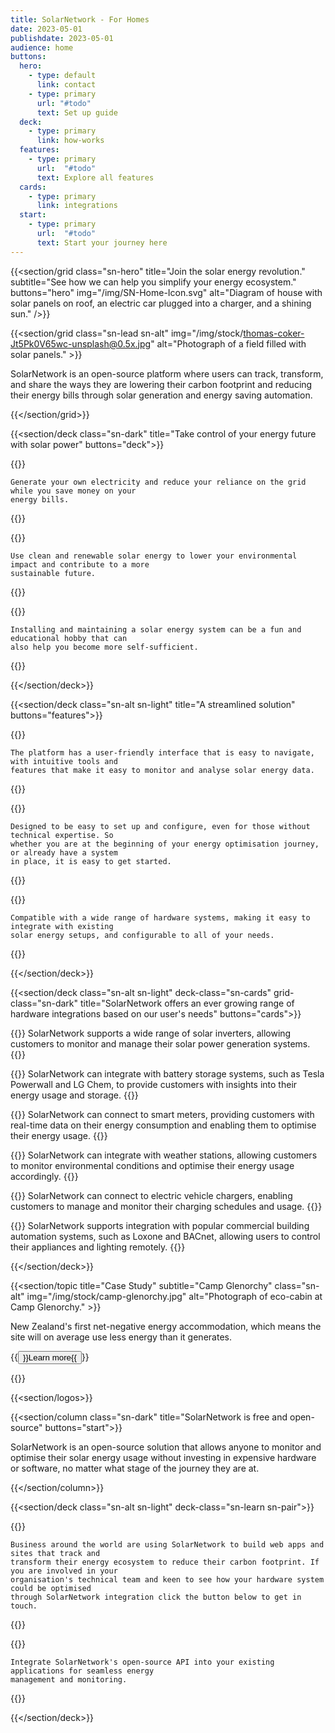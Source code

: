 ```yaml
---
title: SolarNetwork - For Homes
date: 2023-05-01
publishdate: 2023-05-01
audience: home
buttons:
  hero:
    - type: default
      link: contact
    - type: primary
      url: "#todo"
      text: Set up guide
  deck:
    - type: primary
      link: how-works
  features:
    - type: primary
      url:  "#todo"
      text: Explore all features
  cards:
    - type: primary
      link: integrations
  start:
    - type: primary
      url:  "#todo"
      text: Start your journey here
---
```

{{<section/grid
  class="sn-hero"
  title="Join the solar energy revolution."
  subtitle="See how we can help you simplify your energy ecosystem."
  buttons="hero"
  img="/img/SN-Home-Icon.svg"
  alt="Diagram of house with solar panels on roof, an electric car plugged into a charger, and a shining sun." />}}

{{<section/grid
  class="sn-lead sn-alt"
  img="/img/stock/thomas-coker-Jt5Pk0V65wc-unsplash@0.5x.jpg"
  alt="Photograph of a field filled with solar panels." >}}

<p>
  SolarNetwork is an open-source platform where users can track, transform, and share the ways they
  are lowering their carbon footprint and reducing their energy bills through solar generation and
  energy saving automation.
</p>

{{</section/grid>}}

{{<section/deck class="sn-dark" title="Take control of your energy future with solar power" buttons="deck">}}

  {{<deck-card title="Lower your energy bills"
    img="/img/SN-Home-Simple-Bills.svg"
    alt="Diagram of 3 isometric rectangles in a stack and a downward arrow pointing at the top." >}}

    Generate your own electricity and reduce your reliance on the grid while you save money on your
    energy bills.

  {{</deck-card>}}

  {{<deck-card title="Reduce your carbon footprint"
    img="/img/SN-Home-Simple-Footprint.svg"
    alt="Diagram of a triangle with a downward arrow inside and a few dots outside." >}}

    Use clean and renewable solar energy to lower your environmental impact and contribute to a more
    sustainable future.

  {{</deck-card>}}

  {{<deck-card title="Be satisfied while you save"
    img="/img/SN-Home-Simple-Sufficient.svg"
    alt="Diagram of leaves growing out of the ground." >}}

    Installing and maintaining a solar energy system can be a fun and educational hobby that can
    also help you become more self-sufficient.

  {{</deck-card>}}

{{</section/deck>}}

{{<section/deck class="sn-alt sn-light" title="A streamlined solution" buttons="features">}}

  {{<deck-card title="Easy to use"
      img="/img/SN-Home-Easy.svg"
      alt="Diagram of 3 pill-shaped buttons within concentric circles and an arrow cursor pointing at the middle button." >}}

    The platform has a user-friendly interface that is easy to navigate, with intuitive tools and
    features that make it easy to monitor and analyse solar energy data.

  {{</deck-card>}}

  {{<deck-card title="Simple to set up"
      img="/img/SN-Home-Setup.svg"
      alt="Diagram of a circle with a checkmark surrounded by concentric circles with 4 small dots." >}}

    Designed to be easy to set up and configure, even for those without technical expertise. So
    whether you are at the beginning of your energy optimisation journey, or already have a system
    in place, it is easy to get started.

  {{</deck-card>}}

  {{<deck-card title="Goes with the flow"
      img="/img/SN-Home-Flow.svg"
      alt="Diagram of a circle broken into 4 quadrant puzzle pieces." >}}

    Compatible with a wide range of hardware systems, making it easy to integrate with existing
    solar energy setups, and configurable to all of your needs.

  {{</deck-card>}}

{{</section/deck>}}

{{<section/deck class="sn-alt sn-light" deck-class="sn-cards" grid-class="sn-dark"
  title="SolarNetwork offers an ever growing range of hardware integrations based on our user's needs"
  buttons="cards">}}

  {{<column class="sn-info-card" title="Solar Inverters" >}}
    SolarNetwork supports a wide range of solar inverters, allowing customers to monitor and manage
    their solar power generation systems.
  {{</column>}}

  {{<column class="sn-info-card" title="Battery Systems Storage" >}}
    SolarNetwork can integrate with battery storage systems, such as Tesla Powerwall and LG Chem, to
    provide customers with insights into their energy usage and storage.
  {{</column>}}

  {{<column class="sn-info-card" title="Smart Meters" >}}
    SolarNetwork can connect to smart meters, providing customers with real-time data on their
    energy consumption and enabling them to optimise their energy usage.
  {{</column>}}

  {{<column class="sn-info-card" title="Weather Stations" >}}
    SolarNetwork can integrate with weather stations, allowing customers to monitor environmental
    conditions and optimise their energy usage accordingly.
  {{</column>}}

  {{<column class="sn-info-card" title="Electric Vehicle Chargers" >}}
    SolarNetwork can connect to electric vehicle chargers, enabling customers to manage and monitor
    their charging schedules and usage.
  {{</column>}}

  {{<column class="sn-info-card" title="Building Automation Systems" >}}
    SolarNetwork supports integration with popular commercial building automation systems, such as
    Loxone and BACnet, allowing users to control their appliances and lighting remotely.
  {{</column>}}

{{</section/deck>}}

{{<section/topic title="Case Study" subtitle="Camp Glenorchy"
  class="sn-alt"
  img="/img/stock/camp-glenorchy.jpg"
  alt="Photograph of eco-cabin at Camp Glenorchy." >}}

<p>New Zealand's first net-negative energy accommodation, which means the site will on average use
less energy than it generates.</p>

<p>{{<button type="link" url="#todo">}}Learn more{{</button>}}</p>
{{</section/topic>}}

{{<section/logos>}}

{{<section/column class="sn-dark" title="SolarNetwork is free and open-source" buttons="start">}}

  SolarNetwork is an open-source solution that allows anyone to monitor and optimise their solar
  energy usage without investing in expensive hardware or software, no matter what stage of the
  journey they are at.

{{</section/column>}}

{{<section/deck class="sn-alt sn-light" deck-class="sn-learn sn-pair">}}

  {{<deck-link-card class="sn-main" title="For Business" subtitle="Sustainable business just got a little simpler."
      img="/img/SN-Business-Icon.svg"
      alt="Sun shining over a factory with solar panels, connected to a grid-scale battery, connected to an electric bus."
      url="/"
      link="Learn more" >}}

    Business around the world are using SolarNetwork to build web apps and sites that track and
    transform their energy ecosystem to reduce their carbon footprint. If you are involved in your
    organisation's technical team and keen to see how your hardware system could be optimised
    through SolarNetwork integration click the button below to get in touch.

  {{</deck-link-card>}}

  {{<deck-link-card class="sn-dev" title="For Developers" subtitle="Build your own products using our powerful and easy-to-use APIs."
      img="/img/SN-Developers-Icon.svg"
      alt="Diagram a grid of dots connected to a cloud floating with computer windows."
      url="/developers.html"
      link="Learn more" >}}

    Integrate SolarNetwork's open-source API into your existing applications for seamless energy
    management and monitoring.

  {{</deck-link-card>}}

{{</section/deck>}}

